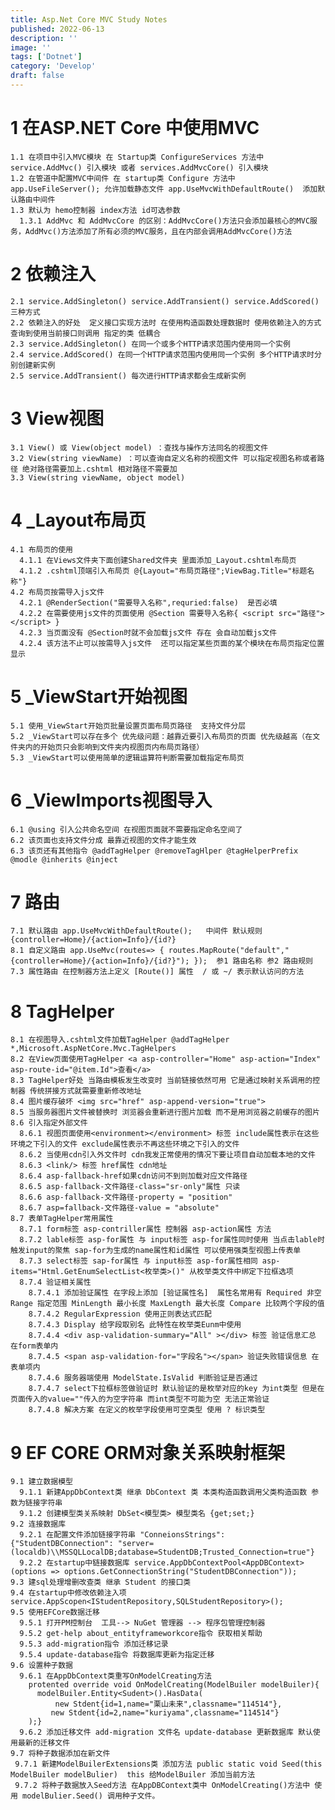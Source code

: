 ```yaml
---
title: Asp.Net Core MVC Study Notes
published: 2022-06-13
description: ''
image: ''
tags: ['Dotnet']
category: 'Develop'
draft: false
---
```


# 1 在ASP.NET Core 中使用MVC

    1.1 在项目中引入MVC模块 在 Startup类 ConfigureServices 方法中 service.AddMvc() 引入模块 或者 services.AddMvcCore() 引入模块
    1.2 在管道中配置MVC中间件 在 startup类 Configure 方法中 app.UseFileServer(); 允许加载静态文件 app.UseMvcWithDefaultRoute()  添加默认路由中间件
    1.3 默认为 hemo控制器 index方法 id可选参数
      1.3.1 AddMvc 和 AddMvcCore 的区别：AddMvcCore()方法只会添加最核心的MVC服务，AddMvc()方法添加了所有必须的MVC服务，且在内部会调用AddMvcCore()方法

# 2 依赖注入

    2.1 service.AddSingleton() service.AddTransient() service.AddScored() 三种方式
    2.2 依赖注入的好处  定义接口实现方法时 在使用构造函数处理数据时 使用依赖注入的方式 查询到使用当前接口则调用 指定的类 低耦合
    2.3 service.AddSingleton() 在同一个或多个HTTP请求范围内使用同一个实例
    2.4 service.AddScored() 在同一个HTTP请求范围内使用同一个实例 多个HTTP请求时分别创建新实例
    2.5 service.AddTransient() 每次进行HTTP请求都会生成新实例

# 3 View视图

    3.1 View() 或 View(object model) ：查找与操作方法同名的视图文件
    3.2 View(string viewName) ：可以查询自定义名称的视图文件 可以指定视图名称或者路径 绝对路径需要加上.cshtml 相对路径不需要加
    3.3 View(string viewName, object model)

# 4 _Layout布局页

    4.1 布局页的使用
      4.1.1 在Views文件夹下面创建Shared文件夹 里面添加_Layout.cshtml布局页
      4.1.2 .cshtml顶端引入布局页 @{Layout="布局页路径";ViewBag.Title="标题名称"}
    4.2 布局页按需导入js文件
      4.2.1 @RenderSection("需要导入名称",requried:false)  是否必填
      4.2.2 在需要使用js文件的页面使用 @Section 需要导入名称{ <script src="路径"></script> }
      4.2.3 当页面没有 @Section时就不会加载js文件 存在 会自动加载js文件
      4.2.4 该方法不止可以按需导入js文件  还可以指定某些页面的某个模块在布局页指定位置显示

# 5 _ViewStart开始视图

    5.1 使用_ViewStart开始页批量设置页面布局页路径  支持文件分层
    5.2 _ViewStart可以存在多个 优先级问题：越靠近要引入布局页的页面 优先级越高（在文件夹内的开始页只会影响到文件夹内视图页内布局页路径）
    5.3 _ViewStart可以使用简单的逻辑运算符判断需要加载指定布局页

# 6 _ViewImports视图导入

    6.1 @using 引入公共命名空间 在视图页面就不需要指定命名空间了
    6.2 该页面也支持文件分成 最靠近视图的文件才能生效
    6.3 该页还有其他指令 @addTagHelper @removeTagHlper @tagHelperPrefix @modle @inherits @inject

# 7 路由

    7.1 默认路由 app.UseMvcWithDefaultRoute();   中间件 默认规则 {controller=Home}/{action=Info}/{id?}
    8.1 自定义路由 app.UseMvc(routes=> { routes.MapRoute("default","{controller=Home}/{action=Info}/{id?}"); });  参1 路由名称 参2 路由规则
    7.3 属性路由 在控制器方法上定义 [Route()] 属性  / 或 ~/ 表示默认访问的方法

# 8 TagHelper

    8.1 在视图导入.cshtml文件加载TagHelper @addTagHelper *,Microsoft.AspNetCore.Mvc.TagHelpers
    8.2 在View页面使用TagHelper <a asp-controller="Home" asp-action="Index" asp-route-id="@item.Id">查看</a>
    8.3 TagHelper好处 当路由模板发生改变时 当前链接依然可用 它是通过映射关系调用的控制器 传统拼接方式就需要重新修改地址
    8.4 图片缓存破坏 <img src="href" asp-append-version="true">
    8.5 当服务器图片文件被替换时 浏览器会重新进行图片加载 而不是用浏览器之前缓存的图片
    8.6 引入指定外部文件
      8.6.1 视图页面使用<environment></environment> 标签 include属性表示在这些环境之下引入的文件 exclude属性表示不再这些环境之下引入的文件
      8.6.2 当使用cdn引入外文件时 cdn我发正常使用的情况下要让项目自动加载本地的文件
      8.6.3 <link/> 标签 href属性 cdn地址
      8.6.4 asp-fallback-href如果cdn访问不到则加载对应文件路径
      8.6.5 asp-fallback-文件路径-class="sr-only"属性 只读
      8.6.6 asp-fallback-文件路径-property = "position"
      8.6.7 asp=fallback-文件路径-value = "absolute"
    8.7 表单TagHelper常用属性
      8.7.1 form标签 asp-contriller属性 控制器 asp-action属性 方法
      8.7.2 lable标签 asp-for属性 与 input标签 asp-for属性同时使用 当点击lable时触发input的聚焦 sap-for为生成的name属性和id属性 可以使用强类型视图上传表单
      8.7.3 select标签 sap-for属性 与 input标签 asp-for属性相同 asp-items="Html.GetEnumSelectList<枚举类>()" 从枚举类文件中绑定下拉框选项
      8.7.4 验证相关属性
        8.7.4.1 添加验证属性 在字段上添加 [验证属性名]  属性名常用有 Required 非空 Range 指定范围 MinLength 最小长度 MaxLength 最大长度 Compare 比较两个字段的值
        8.7.4.2 RegularExpression 使用正则表达式匹配
        8.7.4.3 Display 给字段取别名 此特性在枚举类Eunm中使用
        8.7.4.4 <div asp-validation-summary="All" ></div> 标签 验证信息汇总 在form表单内
        8.7.4.5 <span asp-validation-for="字段名"></span> 验证失败错误信息 在表单项内
        8.7.4.6 服务器端使用 ModelState.IsValid 判断验证是否通过
        8.7.4.7 select下拉框标签做验证时 默认验证的是枚举对应的key 为int类型 但是在页面传入的value=""传入的为空字符串 而int类型不可能为空 无法正常验证
        8.7.4.8 解决方案 在定义的枚举字段使用可空类型 使用 ? 标识类型

# 9 EF CORE ORM对象关系映射框架

    9.1 建立数据模型
      9.1.1 新建AppDbContext类 继承 DbContext 类 本类构造函数调用父类构造函数 参数为链接字符串
      9.1.2 创建模型类关系映射 DbSet<模型类> 模型类名 {get;set;}
    9.2 连接数据库
      9.2.1 在配置文件添加链接字符串 "ConneionsStrings": {"StudentDBConnection": "server=(localdb)\\MSSQLLocalDB;database=StudentDB;Trusted_Connection=true"}
      9.2.2 在startup中链接数据库 service.AppDbContextPool<AppDBContext>(options => options.GetConnectionString("StudentDBConnection"));
    9.3 建sql处理增删改查类 继承 Student 的接口类
    9.4 在startup中修改依赖注入项 service.AppScopen<IStudentRepository,SQLStudentRepository>();
    9.5 使用EFCore数据迁移
      9.5.1 打开PM控制台  工具--> NuGet 管理器 --> 程序包管理控制器
      9.5.2 get-help about_entityframeworkcore指令 获取相关帮助
      9.5.3 add-migration指令 添加迁移记录
      9.5.4 update-database指令 将数据库更新为指定迁移
    9.6 设置种子数据
      9.6.1 在AppDbContext类重写OnModelCreating方法
        protented override void OnModelCreating(ModelBuiler modelBuiler){
          modelBuiler.Entity<Sudent>().HasData(
              new Stdent{id=1,name="栗山未来",classname="114514"},
             new Stdent{id=2,name="kuriyama",classname="114514"}
        );}
      9.6.2 添加迁移文件 add-migration 文件名 update-database 更新数据库 默认使用最新的迁移文件
    9.7 将种子数据添加在新文件
     9.7.1 新建ModelBuilerExtensions类 添加方法 public static void Seed(this ModelBuiler modelBulier)  this 给ModelBuiler 添加当前方法
     9.7.2 将种子数据放入Seed方法 在AppDBContext类中 OnModelCreating()方法中 使用 modelBulier.Seed() 调用种子文件。
